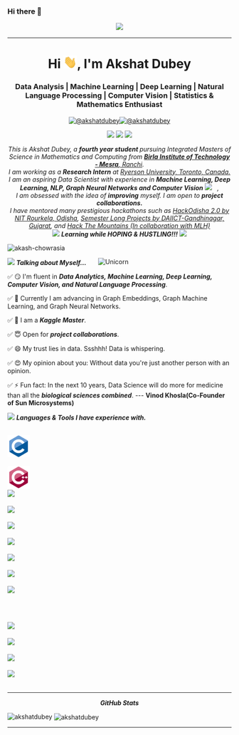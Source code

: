 ### Hi there 👋
<p align="center">
  <img src="https://media0.giphy.com/media/CVtNe84hhYF9u/giphy.gif?cid=ecf05e47qc0sotr7gpdlmv194xzskb0ct4ryut4pw63s37qy&rid=giphy.gif" height="200"/>
</p>
<hr>
<h1 align="center">Hi <img src="https://raw.githubusercontent.com/ABSphreak/ABSphreak/master/gifs/Hi.gif" width="30px">, I'm Akshat Dubey</h1>
<h3 align="center"> Data Analysis | Machine Learning | Deep Learning | Natural Language Processing | Computer Vision | Statistics & Mathematics Enthusiast</h3>
<p align="center">
<a href="https://www.linkedin.com/in/akshat0007/" target="blank"><img align="center" src="https://www.logo.wine/a/logo/LinkedIn/LinkedIn-Icon-Logo.wine.svg" alt="@akshatdubey" height="50" width="70" /></a><a href="https://www.kaggle.com/akshat0007/" target="blank"><img align="center" src="https://www.vectorlogo.zone/logos/kaggle/kaggle-icon.svg" alt="@akshatdubey" height="30" width="40" /></a>
</p>
</p>
<p align="center">
  
  <img src="https://road-to-kaggle-grandmaster.vercel.app/api/badges/akshat0007/dataset/light" />
  <img src="https://road-to-kaggle-grandmaster.vercel.app/api/badges/akshat0007/notebook/light" />
  <img src="https://road-to-kaggle-grandmaster.vercel.app/api/badges/akshat0007/discussion/light" />
</p>

<p align="center">
  <em>
    This is Akshat Dubey, a <b>fourth year student </b>pursuing Integrated Masters of Science in Mathematics and Computing from <a href="https://www.bitmesra.ac.in/"> <b>Birla Institute of Technology - Mesra</b>, Ranchi</a>. <br> I am working as a <b> Research Intern</b> at <a href="https://www.ryerson.ca/">Ryerson University, Toronto, Canada. </a>
    I am an aspiring Data Scientist with experience in <b>Machine Learning, Deep Learning, NLP, Graph Neural Networks and Computer Vision</b> <img src="https://github.com/TheDudeThatCode/TheDudeThatCode/blob/master/Assets/Developer.gif" width="30px"> <b></b>&nbsp;&nbsp,<br><b></b>
    I am obsessed with the idea of <b>improving</b> myself. I am open to <b>project collaborations.</b> <br>
    I have mentored many prestigious hackathons such as <a href="https://hackodisha.xyz/">HackOdisha 2.0 by NIT Rourkela, Odisha</a>, <a href="https://slop.dscdaiict.in/">Semester Long Projects by DAIICT-Gandhinagar, Gujarat</a>, and <a href="https://hackthemountain.tech/">Hack The Mountains (In collaboration with MLH)</a>
    
  </em> 
  <br>
  <img src="https://media.giphy.com/media/VgCDAzcKvsR6OM0uWg/giphy.gif" width="50" /> <b><i>Learning while HOPING & HUSTLING!!!</i></b> <img src="https://media.giphy.com/media/7j2hfyeVcDtf2/giphy.gif" width="50" />
</p>

<p align="left"> <img src="https://komarev.com/ghpvc/?username=dubeyakshat07&label=Profile%20views&color=0e75b6&style=flat" alt="akash-chowrasia" /> </p>
<img align="right" width=300px alt="Unicorn" src="https://images.squarespace-cdn.com/content/v1/5daddb33ee92bf44231c2fef/1586974465302-23XSXWXTHVD3FBSBPLUY/AI-in-healthcare.gif?format=1000w" />


<img src="https://media.giphy.com/media/ObNTw8Uzwy6KQ/giphy.gif" width="30px">&nbsp;***Talking about Myself...***



✅ 😏 I'm fluent in ***Data Analytics, Machine Learning, Deep Learning, Computer Vision, and Natural Language Processing***.

✅ 🧐 Currently I am advancing in Graph Embeddings, Graph Machine Learning, and Graph Neural Networks.

✅ 🧐 I am a ***Kaggle Master***.
  
✅ 😇 Open for ***project collaborations***.

✅ 😄 My trust lies in data. Ssshhh! Data is whispering.

✅ 😍 My opinion about you: Without data you're just another person with an opinion.

✅ ⚡ Fun fact: In the next 10 years, Data Science will do more for medicine than all the ***biological sciences combined***. --- **Vinod Khosla(Co-Founder of Sun Microsystems)**

<img src="https://media.giphy.com/media/ObNTw8Uzwy6KQ/giphy.gif" width="30px">&nbsp;***Languages & Tools I have experience with.***
<p align="left">
  
  <code> <img height="50" src="https://raw.githubusercontent.com/devicons/devicon/master/icons/c/c-original.svg"> </code>
  <code> <img height="50" src="https://raw.githubusercontent.com/devicons/devicon/master/icons/cplusplus/cplusplus-original.svg"> </code>
  <code><img height="50" src="https://iconape.com/wp-content/files/wd/352572/svg/352572.svg"></code><code> 
  <code> <img height="50" src="https://www.vectorlogo.zone/logos/tensorflow/tensorflow-ar21.svg"> </code>
  <code> <img height="50" src="https://www.vectorlogo.zone/logos/pytorch/pytorch-ar21.svg"> </code>
  <code> <img height="50" src="https://www.vectorlogo.zone/logos/google_cloud/google_cloud-icon.svg"> </code>
  <code> <img height="50" src="https://www.docker.com/sites/default/files/d8/2019-07/horizontal-logo-monochromatic-white.png"> </code>
  <code> <img height="50" src="https://www.vectorlogo.zone/logos/kubernetes/kubernetes-ar21.svg"> </code>
  <code> <img height="50" src="https://www.vectorlogo.zone/logos/opencv/opencv-ar21.svg"> </code>

  <code> <img height="50" src="https://avatars.githubusercontent.com/u/58118658?v=4"> </code>
  <code> <img height="50" src="https://cdn.iconscout.com/icon/free/png-512/git-1-226092.png"> </code>
  <code> <img height="50" src="https://upload.wikimedia.org/wikipedia/commons/thumb/9/93/MongoDB_Logo.svg/2560px-MongoDB_Logo.svg.png"> </code>
  <code> <img height="50" src="https://d1.awsstatic.com/asset-repository/products/amazon-rds/1024px-MySQL.ff87215b43fd7292af172e2a5d9b844217262571.png"> </code>
 </code>
  <hr>
  <p align="center">
 <i><b>GitHub Stats</b></i></p>
<p><img align="left" src="https://github-readme-stats.vercel.app/api/top-langs?username=dubeyakshat07&show_icons=true&locale=en&layout=compact" alt="akshatdubey" /></p>

<p>&nbsp;<img align="center" src="https://github-readme-stats.vercel.app/api?username=dubeyakshat07&show_icons=true&locale=en" alt="akshatdubey" width="410" /></p>

<hr>



